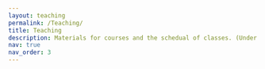 ```yaml
---
layout: teaching
permalink: /Teaching/
title: Teaching
description: Materials for courses and the schedual of classes. (Under construction !)
nav: true
nav_order: 3
---
```

